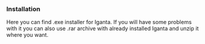 ### Installation

Here you can find .exe installer for Iganta. If you will have some problems with it you can also use .rar archive with already installed Iganta and unzip it where you want.
